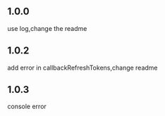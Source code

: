 ## 1.0.0

use log,change the readme

## 1.0.2

add error in callbackRefreshTokens,change readme

## 1.0.3

console error
